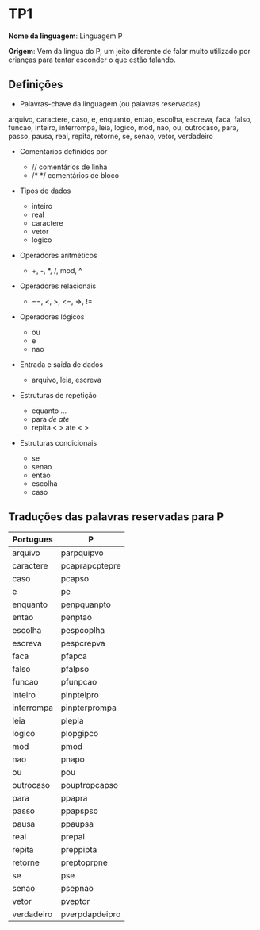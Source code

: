 # TP1

**Nome da linguagem**: Linguagem P

**Origem**: Vem da língua do P, um jeito diferente de falar muito utilizado por crianças para tentar esconder o que estão falando.

## Definições

- Palavras-chave da linguagem (ou palavras reservadas)

arquivo, caractere, caso, e, enquanto, entao, escolha, escreva, faca, falso, funcao,
inteiro, interrompa, leia, logico, mod, nao, ou, outrocaso, para, passo, pausa, real,
repita, retorne, se, senao, vetor, verdadeiro

- Comentários definidos por 
  - // comentários de linha
  - /* */ comentários de bloco

- Tipos de dados
  - inteiro
  - real
  - caractere
  - vetor
  - logico

- Operadores aritméticos
  - +, -, *, /, mod, ^

- Operadores relacionais
  - ==, <, >, <=, =>, !=

- Operadores lógicos
  - ou
  - e
  - nao

- Entrada e saida de dados
  - arquivo, leia, escreva

- Estruturas de repetição
  - equanto ...
  - para <var> de <val> ate <val>
  - repita < > ate < >

- Estruturas condicionais
  - se
  - senao
  - entao
  - escolha
  - caso

## Traduções das palavras reservadas para P
| Portugues   | P               |
| ----------- | -----------     |
| arquivo     | parpquipvo      |
| caractere   | pcaprapcptepre  |
| caso        | pcapso          |
| e           | pe              |
| enquanto    | penpquanpto     |
| entao       | penptao         |
| escolha     | pespcoplha      |
| escreva     | pespcrepva      |
| faca        | pfapca          |
| falso       | pfalpso         |
| funcao      | pfunpcao        |
| inteiro     | pinpteipro      |
| interrompa  | pinpterprompa   |
| leia        | plepia          |
| logico      | plopgipco       |
| mod         | pmod            |
| nao         | pnapo           |
| ou          | pou             |
| outrocaso   | pouptropcapso   |
| para        | ppapra          |
| passo       | ppapspso        |
| pausa       | ppaupsa         |
| real        | prepal          |
| repita      | preppipta       |
| retorne     | preptoprpne     |
| se          | pse             |
| senao       | psepnao         |
| vetor       | pveptor         |
| verdadeiro  | pverpdapdeipro  |